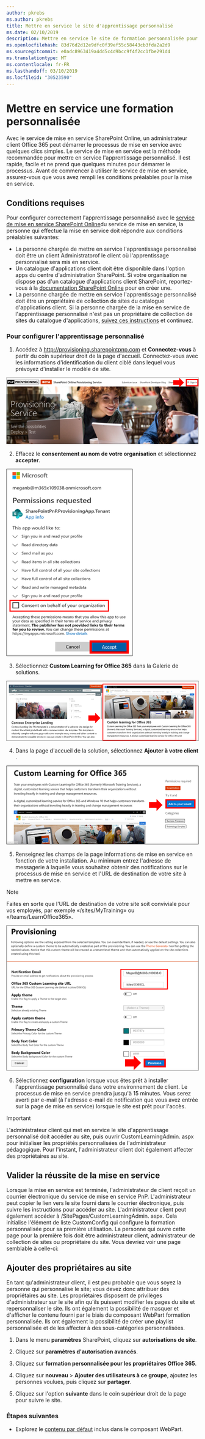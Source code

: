 ```yaml
---
author: pkrebs
ms.author: pkrebs
title: Mettre en service le site d'apprentissage personnalisé
ms.date: 02/10/2019
description: Mettre en service le site de formation personnalisée pour Office 365 via le moteur de mise en service SharePoint
ms.openlocfilehash: 83d76d2d12e9dfc0f39ef55c58443cb3fda2a2d9
ms.sourcegitcommit: e0adc8963419a4dd5c4d9bcc9f4f2cc1fbe291d4
ms.translationtype: MT
ms.contentlocale: fr-FR
ms.lasthandoff: 03/10/2019
ms.locfileid: "30523590"
---
```

# <a name="provision-custom-learning"></a>Mettre en service une formation personnalisée

Avec le service de mise en service SharePoint Online, un administrateur client Office 365 peut démarrer le processus de mise en service avec quelques clics simples. Le service de mise en service est la méthode recommandée pour mettre en service l'apprentissage personnalisé. Il est rapide, facile et ne prend que quelques minutes pour démarrer le processus. Avant de commencer à utiliser le service de mise en service, assurez-vous que vous avez rempli les conditions préalables pour la mise en service.

## <a name="prerequisites"></a>Conditions requises
 
Pour configurer correctement l'apprentissage personnalisé avec le [service de mise en service SharePoint Online](https://provisioning.sharepointpnp.com)du service de mise en service, la personne qui effectue la mise en service doit répondre aux conditions préalables suivantes: 
 
- La personne chargée de mettre en service l'apprentissage personnalisé doit être un client Administratorof le client où l'apprentissage personnalisé sera mis en service.  
- Un catalogue d'applications client doit être disponible dans l'option apps du centre d'administration SharePoint. Si votre organisation ne dispose pas d'un catalogue d'applications client SharePoint, reportez-vous à la [documentation SharePoint Online](https://docs.microsoft.com/en-us/sharepoint/use-app-catalog) pour en créer une.  
- La personne chargée de mettre en service l'apprentissage personnalisé doit être un propriétaire de collection de sites du catalogue d'applications client. Si la personne chargée de la mise en service de l'apprentissage personnalisé n'est pas un propriétaire de collection de sites du catalogue d'applications, [suivez ces instructions](addappadmin.md) et continuez. 

### <a name="to-provision-custom-learning"></a>Pour configurer l'apprentissage personnalisé

1. Accédez à http://provisioning.sharepointpnp.com et **Connectez-vous** à partir du coin supérieur droit de la page d'accueil.  Connectez-vous avec les informations d'identification du client ciblé dans lequel vous prévoyez d'installer le modèle de site.

![pnphome. png](media/inst_signin.png)

2. Effacez le **consentement au nom de votre organisation** et sélectionnez **accepter**.

![dans](media/inst_perms.png)

3. Sélectionnez **Custom Learning for Office 365** dans la Galerie de solutions.

![dans](media/inst_select.png)

4. Dans la page d'accueil de la solution, sélectionnez **Ajouter à votre client** .

![inst_select. png](media/inst_add.png)

5. Renseignez les champs de la page informations de mise en service en fonction de votre installation. Au minimum entrez l'adresse de messagerie à laquelle vous souhaitez obtenir des notifications sur le processus de mise en service et l'URL de destination de votre site à mettre en service.  
> [!NOTE]
> Faites en sorte que l'URL de destination de votre site soit conviviale pour vos employés, par exemple «/sites/MyTraining» ou «/teams/LearnOffice365».

![inst_options. png](media/inst_options.png)

6. Sélectionnez **configuration** lorsque vous êtes prêt à installer l'apprentissage personnalisé dans votre environnement de client.  Le processus de mise en service prendra jusqu'à 15 minutes. Vous serez averti par e-mail (à l'adresse e-mail de notification que vous avez entrée sur la page de mise en service) lorsque le site est prêt pour l'accès.

> [!IMPORTANT]
> L'administrateur client qui met en service le site d'apprentissage personnalisé doit accéder au site, puis ouvrir CustomLearningAdmin. aspx pour initialiser les propriétés personnalisées de l'administrateur pédagogique. Pour l'instant, l'administrateur client doit également affecter des propriétaires au site. 

## <a name="validate-provisioning-success"></a>Valider la réussite de la mise en service

Lorsque la mise en service est terminée, l'administrateur de client reçoit un courrier électronique du service de mise en service PnP. L'administrateur peut copier le lien vers le site fourni dans le courrier électronique, puis suivre les instructions pour accéder au site. L'administrateur client peut également accéder à <YOUR-SITE-COLLECTION-URL>/SitePages/CustomLearningAdmin. aspx. Cela initialise l'élément de liste CustomConfig qui configure la formation personnalisée pour sa première utilisation. La personne qui ouvre cette page pour la première fois doit être administrateur client, administrateur de collection de sites ou propriétaire du site. Vous devriez voir une page semblable à celle-ci: 

## <a name="add-owners-to-site"></a>Ajouter des propriétaires au site
En tant qu'administrateur client, il est peu probable que vous soyez la personne qui personnalise le site; vous devez donc attribuer des propriétaires au site. Les propriétaires disposent de privilèges d'administrateur sur le site afin qu'ils puissent modifier les pages du site et repersonnaliser le site. Ils ont également la possibilité de masquer et d'afficher le contenu fourni par le biais du composant WebPart formation personnalisée. Ils ont également la possibilité de créer une playlist personnalisée et de les affecter à des sous-catégories personnalisées.  

1. Dans le menu **paramètres** SharePoint, cliquez sur **autorisations de site**.
2. Cliquez sur **paramètres d'autorisation avancés**.
3. Cliquez sur **formation personnalisée pour les propriétaires Office 365**.
4. Cliquez sur **nouveau** > **Ajouter des utilisateurs à ce groupe**, ajoutez les personnes voulues, puis cliquez sur **partager**.

8. Cliquez sur l'option **suivante** dans le coin supérieur droit de la page pour suivre le site.  

### <a name="next-steps"></a>Étapes suivantes
- Explorez le [contenu par défaut](sitecontent.md) inclus dans le composant WebPart.
